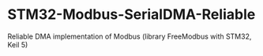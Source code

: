 # STM32-Modbus-SerialDMA-Reliable
Reliable DMA implementation of Modbus (library FreeModbus with STM32, Keil 5)
